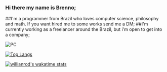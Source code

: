 ### Hi there my name is Brenno;

##I'm a programmer from Brazil who loves computer science, philosophy and math. If you want hired me to some works send me a DM; 
##I'm currently working as a freelancer around the Brazil, but i'm open to get into a company;

![PC](https://user-images.githubusercontent.com/71160220/164536340-5b729bd4-7b5f-4bfc-bc88-a21e737fb08e.gif)

[![Top Langs](https://github-readme-stats.vercel.app/api/top-langs/?username=MacRay321&layout=compact)](https://github.com/anuraghazra/github-readme-stats)

[![willianrod's wakatime stats](https://github-readme-stats.vercel.app/api/wakatime?username=MacRay321)](https://github.com/anuraghazra/github-readme-stats)






